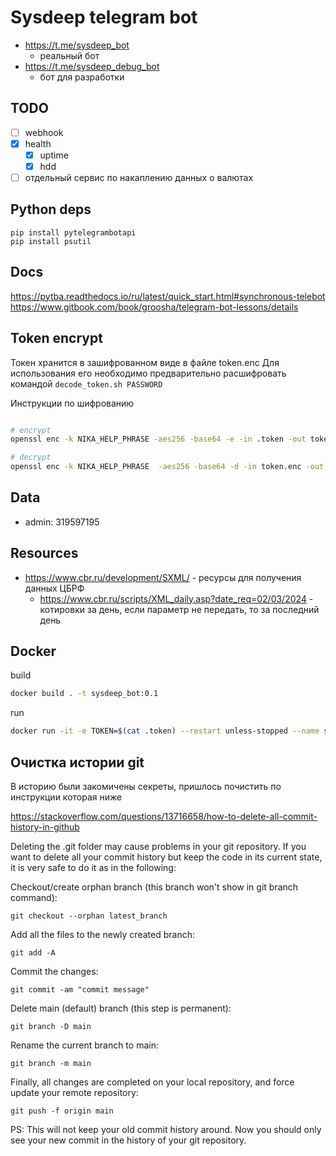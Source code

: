 # Sysdeep telegram bot

- https://t.me/sysdeep_bot
  - реальный бот
- https://t.me/sysdeep_debug_bot
  - бот для разработки

## TODO

- [ ] webhook
- [x] health
  - [x] uptime
  - [x] hdd
- [ ] отдельный сервис по накаплению данных о валютах

## Python deps

    pip install pytelegrambotapi
    pip install psutil

## Docs

https://pytba.readthedocs.io/ru/latest/quick_start.html#synchronous-telebot
https://www.gitbook.com/book/groosha/telegram-bot-lessons/details

## Token encrypt

Токен хранится в зашифрованном виде в файле token.enc
Для использования его необходимо предварительно расшифровать командой `decode_token.sh PASSWORD`

Инструкции по шифрованию

```bash

# encrypt
openssl enc -k NIKA_HELP_PHRASE -aes256 -base64 -e -in .token -out token.enc

# decrypt
openssl enc -k NIKA_HELP_PHRASE  -aes256 -base64 -d -in token.enc -out .token

```

## Data

- admin: 319597195

## Resources

- https://www.cbr.ru/development/SXML/ - ресурсы для получения данных ЦБРФ
  - https://www.cbr.ru/scripts/XML_daily.asp?date_req=02/03/2024 - котировки за день, если параметр не передать, то за последний день

## Docker

build

```bash
docker build . -t sysdeep_bot:0.1
```

run

```bash
docker run -it -e TOKEN=$(cat .token) --restart unless-stopped --name sysdeep_bot -d sysdeep_bot:0.1
```

## Очистка истории git

В историю были закомичены секреты, пришлось почистить по инструкции которая ниже

https://stackoverflow.com/questions/13716658/how-to-delete-all-commit-history-in-github

Deleting the .git folder may cause problems in your git repository. If you want to delete all your commit history but keep the code in its current state, it is very safe to do it as in the following:

Checkout/create orphan branch (this branch won't show in git branch command):

    git checkout --orphan latest_branch

Add all the files to the newly created branch:

    git add -A

Commit the changes:

    git commit -am "commit message"

Delete main (default) branch (this step is permanent):

    git branch -D main

Rename the current branch to main:

    git branch -m main

Finally, all changes are completed on your local repository, and force update your remote repository:

    git push -f origin main

PS: This will not keep your old commit history around. Now you should only see your new commit in the history of your git repository.
